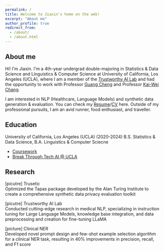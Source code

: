 ```yaml
---
permalink: /
title: Welcome to Jiaxin's home on the web!
excerpt: "About me"
author_profile: true
redirect_from: 
  - /about/
  - /about.html
---
```

## About me
Hi! I'm Jiaxin. I'm a 4th-year undergrad double-majoring in Statistics & Data Science and Linguistics & Computer Science at University of California, Los Angeles (UCLA), where I am a member of the [Trustworthy AI Lab](http://www.stat.ucla.edu/~guangcheng/) and had the opportunity to work with Professor [Guang Cheng](http://www.stat.ucla.edu/~guangcheng/2.html) and Professor [Kai-Wei Chang](http://web.cs.ucla.edu/~kwchang/). 

I am interested in NLP (Healthcare, Language Models) and synthetic data generation & evaluation. You can check my [Resume]()/[CV]() here. Outside of my professional pursuits, I am an avid runner, food enthusiast, and traveller.

## Education
University of California, Los Angeles (UCLA) (2020-2024)
B.S. Statistics & Data Science, B.A. Linguistics & Computer Sciecne
- [Coursework](/education/#UCLA)
- [Break Through Tech AI @ UCLA](/education/#BTT) 

## Research
[picutre] Trusetic  
Optimized the Tapas package developed by the Alan Turing Institute to create a comprehensive synthetic data privacy evaluation toolkit

[picutre] Trustworthy AI Lab  
Conducted cutting-edge research in medical NLP, specializing in instruction tuning for Large Language Models, knowledge base integration, and data preprocessing and creation for fine-tuning LLaMA

[picture] Clinical NER  
Developed novel prompt design and few-shot example selection algorithm for a clinical NER task, resulting in 40% improvements in precision, recall, and F1 score